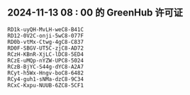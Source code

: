 ## 2024-11-13 08 : 00 的 GreenHub 许可证
```
RD1k-uyQH-MvLH-weC8-B41C
RD12-0V2C-onji-5wC8-077F
RD0b-vtMx-Ctwg-4gC8-C837
RD0F-SBGV-UT5C-zjC8-AD72
RCzH-KBnR-XjLC-lDC8-5ED4
RCzE-uMQp-nYZW-UPC8-5024
RCzB-BjYC-S44g-dYC8-A2A7
RCyt-h5Wx-Hngv-boC8-6482
RCy4-guh1-sNMa-dzC8-9C34
RCxC-Kxpu-NUUB-6ZC8-5CF1
```
